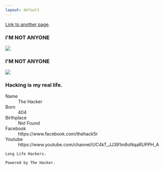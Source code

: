 ```yaml
---
layout: default
---
```



[Link to another page](another-page).


### I'M NOT ANYONE

![](http://www.growth-hackers.net/wp-content/uploads/2017/02/growth-hacking-mindset.jpg)

### I'M NOT ANYONE
![](https://scontent.ftun4-1.fna.fbcdn.net/v/t1.0-9/19554704_1357089234386268_1374391276796990146_n.png?oh=0775b9d3e94d2c1de5efb2e9283081ff&oe=5A69B5D8)


### Hacking is my real life.

<dl>
<dt>Name</dt>
<dd>The Hacker</dd>
<dt>Born</dt>
<dd>404</dd>
<dt>Birthplace</dt>
<dd>Not Found</dd>
<dt>Facebook</dt>
<dd>https://www.facebook.com/thehack5r</dd>
<dt>Youtube</dt>
  <dd>https://www.youtube.com/channel/UC4kT_JJ391m8oNqaRUPPH_A</dd>
</dl>

```
Long Life Hackers.
```

```
Powered by The Hacker.
```
